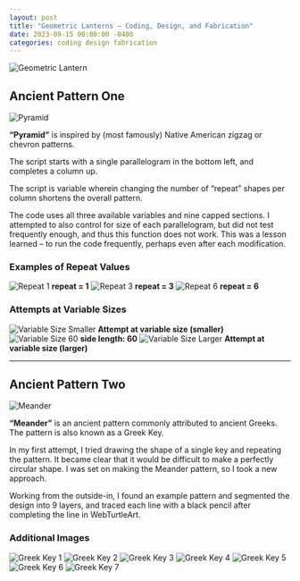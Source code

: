 ```yaml
---
layout: post
title: "Geometric Lanterns – Coding, Design, and Fabrication"
date: 2023-09-15 00:00:00 -0400
categories: coding design fabrication
---
```


![Geometric Lantern](/media/20230922_210711.jpg)

## Ancient Pattern One

![Pyramid](/media/american-8-2.png)

**“Pyramid”** is inspired by (most famously) Native American zigzag or chevron patterns. 

The script starts with a single parallelogram in the bottom left, and completes a column up.

The script is variable wherein changing the number of “repeat” shapes per column shortens the overall pattern.

The code uses all three available variables and nine capped sections. I attempted to also control for size of each parallelogram, but did not test frequently enough, and thus this function does not work. This was a lesson learned – to run the code frequently, perhaps even after each modification.

### Examples of Repeat Values
![Repeat 1](/media/Screenshot-2023-09-15-232027-300x240.png) **repeat = 1**
![Repeat 3](/media/american-screenshot-repeat-3-1-300x240.png) **repeat = 3**
![Repeat 6](/media/american-8-3.png) **repeat = 6**

### Attempts at Variable Sizes
![Variable Size Smaller](/media/american-screenshot-size-50-2048x1639.png) **Attempt at variable size (smaller)**
![Variable Size 60](/media/american-8-2.png) **side length: 60**
![Variable Size Larger](/media/american-screenshot-size-70-2048x1636.png) **Attempt at variable size (larger)**

<hr>

## Ancient Pattern Two

![Meander](/media/Screenshot-2023-09-16-222738-2-2048x1639.png)

**“Meander”** is an ancient pattern commonly attributed to ancient Greeks. The pattern is also known as a Greek Key.

In my first attempt, I tried drawing the shape of a single key and repeating the pattern. It became clear that it would be difficult to make a perfectly circular shape. I was set on making the Meander pattern, so I took a new approach.

Working from the outside-in, I found an example pattern and segmented the design into 9 layers, and traced each line with a black pencil after completing the line in WebTurtleArt.

### Additional Images
![Greek Key 1](/media/greek-1-1.png)
![Greek Key 2](/media/Screenshot-2023-09-16-230144-1024x845.png)
![Greek Key 3](/media/greek2.png)
![Greek Key 4](/media/Screenshot-2023-09-16-040713-2048x1630.png)
![Greek Key 5](/media/Screenshot-2023-09-16-211016-2048x1630.png)
![Greek Key 6](/media/Screenshot-2023-09-16-211537-1024x814.png)
![Greek Key 7](/media/Screenshot-2023-09-16-213156-1024x822.png)
